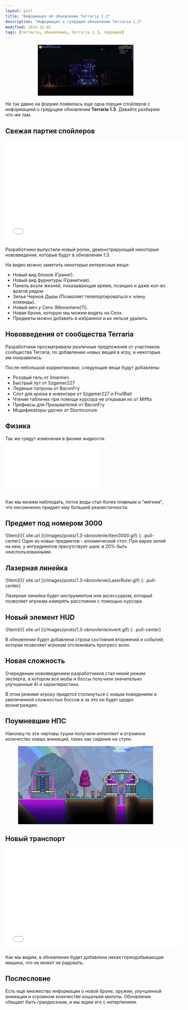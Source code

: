 ```yaml
---
layout: post
title: "Информация об обновлении Terraria 1.3"
description: "Информация о грядущем обновлении Terraria 1.3"
modified: 2014-12-01
tags: [terraria, обновление, terraria 1.3, террария]
---
```


<div align="center"><figure>
	<a href="/images/posts/1.3-obnovlenie/1.3-spoiler.jpg"><img src="/images/posts/1.3-obnovlenie/1.3-spoiler_300x159.jpg" alt=""></a>
</figure></div>

Не так давно на форуме появилась еще одна порция спойлеров с информацией о грядущем обновлении **Terraria 1.3**. Давайте разберем что-же там.
<!-- more -->


## Свежая партия спойлеров

<iframe width="560" height="315" src="//www.youtube.com/embed/Ft56esseBEA" frameborder="0" allowfullscreen></iframe>

Разработчики выпустили новый ролик, демонстрирующий некоторые нововведения, которые будут в обновлении 1.3.

На видео можно заметить некоторые интересные вещи:

* Новый вид блоков (Гранит).
* Новый вид фурнитуры (Гранитная).
* Панель возле жизней, показывающая время, позицию и даже кол-во врагов рядом.
* Зелье Черной Дыры (Позволяет телепортироваться к члену команды).
* Новый меч у Cenx (Meowmere(?)).
* Новая броня, которую мы можем видеть на Cenx.
* Предметы можно добавить в избранное и их нельзя удалить.


## Нововведения от сообщества Terraria

Разработчики просматривали различные предложения от участников сообщества Terraria, по добавлению новых вещей в игру, и некоторые им понравились.

После небольшой корректировки, следующие вещи будут добавлены:

* Розовый гель от Ilmarinen
* Быстрый лут от Szgamer227
* Ледяные патроны от BaconFry
* Слот для крюка в инвентаре от Szgamer227 и FruitBait
* Чтение табличек при помощи курсора не открывая их от Miffta
* Префиксы для Призывателей от BaconFry
* Модификаторы удочек от Stormconure


## Физика

Так же грядут изменения в физике жидкости.

<iframe src="//www.youtube.com/embed/jCETFMsrNxE" frameborder="0"> </iframe>

Как мы можем наблюдать, поток воды стал более плавным и "мягким", что несомненно придает ему большей реалистичности.


## Предмет под номером 3000

![Item]({{ site.url }}/images/posts/1.3-obnovlenie/item3000.gif)
{: .pull-center}
Один из новых предметов - алхимический стол. При варке зелий на нем, у ингридиентов присутствует шанс в 20% быть неиспользованными.


## Лазерная линейка

![Item]({{ site.url }}/images/posts/1.3-obnovlenie/LaserRuler.gif)
{: .pull-center}

Лазерная линейка будет инструментом или аксессуаром, который позволяет игрокам измерять расстояние с помощью курсора.


## Новый элемент HUD

![Item]({{ site.url }}/images/posts/1.3-obnovlenie/event.gif)
{: .pull-center}


В обновлении будет добавлена строка состояния вторжений и событий, которая позволяет игрокам отслеживать прогресс волн.


## Новая сложность

Очереденым нововведением разработчиков стал некий режим эксперта, в котором все мобы и боссы получили значительно улучшенные AI и характеристики. 

В этом режиме игроку придется столкнуться с новым поведением и увеличенной сложностью боссов и за это он будет щедро вознагражден.


## Поумневшие НПС

Наконец-то эти чертовы тушки получили интеллект и огромное количество новых анимаций, таких как сидение на стуле.

<div align="center"><figure>
	<a href="/images/posts/1.3-obnovlenie/npc.jpg"><img src="/images/posts/1.3-obnovlenie/npc_600x346.jpg" alt=""></a>
</figure></div>

## Новый транспорт

<iframe width="560" height="315" src="//www.youtube.com/embed/ejVkzMGIoVs" frameborder="0" allowfullscreen></iframe>

Как мы видим, в обновлении будет добавлена некая горнодобывающая машина, что не может не радовать.


## Послесловие

Есть еще множество информации о новой броне, оружии, улучшенной анимации и огромном количестве кошачьей милоты. Обновление обещает быть грандиозным, и мы ждем его с нетерпением.

